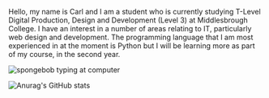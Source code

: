 Hello, my name is Carl and I am a student who is currently studying T-Level Digital Production, Design and Development (Level 3) at Middlesbrough College. I have an interest in a number of areas relating to IT, particularly web design and development. The programming language that I am most experienced in at the moment is Python but I will be learning more as part of my course, in the second year.

![spongebob typing at computer](https://github.com/CarlBaines/CarlBaines/assets/113366630/831449fb-c10f-4114-8139-0775b9382398)

![Anurag's GitHub stats](https://github-readme-stats.vercel.app/api?username=CarlBaines&theme=dark&show_icons=true)
